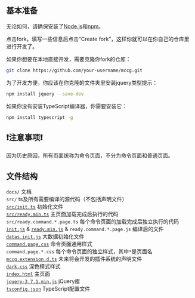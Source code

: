 ## 基本准备
无论如何，请确保安装了[Node.js](https://nodejs.org)和[npm](http://npmjs.org)。

点击fork，填写一些信息后点击“Create fork”，这样你就可以在你自己的仓库里进行开发了。

如果你想要在本地直接开发，需要克隆你fork的仓库：
```bash
git clone https://github.com/your-username/mccg.git
```
为了开发方便，你应该在你克隆的文件夹里安装jquery类型提示：
```bash
npm install jquery --save-dev
```
如果你没有安装TypeScript编译器，你需要安装它：
```bash
npm install typescript -g
```

## ❗注意事项❗
因为历史原因，所有页面统称为命令页面，不分为命令页面和普通页面。

## 文件结构 <!-- 请在每一行结束加上<br />以实现零行间距 -->
`docs/` 文档<br />
`src/` ts及所有需要编译的源代码（不包括声明文件）<br />
[`src/init.ts`](../src/init.ts) 初始化文件<br />
[`src/ready.min.ts`](../src/ready.min.ts) 主页面加载完成后执行的代码<br />
`src/ready.command.*.page.ts` 每个命令页面的加载完成后独立执行的代码<br />
[`init.js`](../init.js) & [`ready.min.js`](../ready.min.js) & `ready.command.*.page.js` 编译后的文件<br />
[`datas.init.js`](../datas.init.js) 大数据初始化文件<br />
[`command.page.css`](../command.page.css) 命令页面通用样式<br />
`command.page.*.css` 每个命令页面的独立样式，其中`*`是页面名<br />
[`mccg.extension.d.ts`](../mccg.extension.d.ts) 未来将会开发的插件系统的声明文件<br />
[`dark.css`](../dark.css) 深色模式样式<br />
[`index.html`](../index.html) 主页面<br />
[`jquery-3.7.1.min.js`](../jquery-3.7.1.min.js) jQuery库<br />
[`tsconfig.json`](../tsconfig.json) TypeScript配置文件<br />